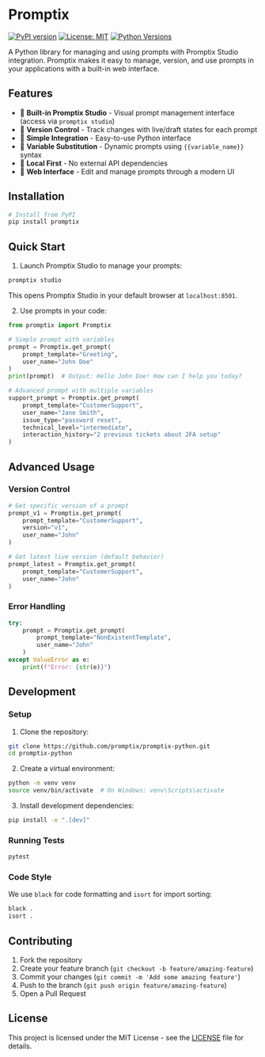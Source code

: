 # Promptix

[![PyPI version](https://badge.fury.io/py/promptix.svg)](https://badge.fury.io/py/promptix)
[![License: MIT](https://img.shields.io/badge/License-MIT-yellow.svg)](https://opensource.org/licenses/MIT)
[![Python Versions](https://img.shields.io/pypi/pyversions/promptix.svg)](https://pypi.org/project/promptix/)

A Python library for managing and using prompts with Promptix Studio integration. Promptix makes it easy to manage, version, and use prompts in your applications with a built-in web interface.

## Features

- 🎯 **Built-in Promptix Studio** - Visual prompt management interface (access via `promptix studio`)
- 🔄 **Version Control** - Track changes with live/draft states for each prompt
- 🔌 **Simple Integration** - Easy-to-use Python interface
- 📝 **Variable Substitution** - Dynamic prompts using `{{variable_name}}` syntax
- 🏃 **Local First** - No external API dependencies
- 🎨 **Web Interface** - Edit and manage prompts through a modern UI

## Installation

```bash
# Install from PyPI
pip install promptix
```

## Quick Start

1. Launch Promptix Studio to manage your prompts:

```bash
promptix studio
```

This opens Promptix Studio in your default browser at `localhost:8501`.

2. Use prompts in your code:

```python
from promptix import Promptix

# Simple prompt with variables
prompt = Promptix.get_prompt(
    prompt_template="Greeting",
    user_name="John Doe"
)
print(prompt)  # Output: Hello John Doe! How can I help you today?

# Advanced prompt with multiple variables
support_prompt = Promptix.get_prompt(
    prompt_template="CustomerSupport",
    user_name="Jane Smith",
    issue_type="password reset",
    technical_level="intermediate",
    interaction_history="2 previous tickets about 2FA setup"
)
```

## Advanced Usage

### Version Control

```python
# Get specific version of a prompt
prompt_v1 = Promptix.get_prompt(
    prompt_template="CustomerSupport",
    version="v1",
    user_name="John"
)

# Get latest live version (default behavior)
prompt_latest = Promptix.get_prompt(
    prompt_template="CustomerSupport",
    user_name="John"
)
```

### Error Handling

```python
try:
    prompt = Promptix.get_prompt(
        prompt_template="NonExistentTemplate",
        user_name="John"
    )
except ValueError as e:
    print(f"Error: {str(e)}")
```

## Development

### Setup

1. Clone the repository:
```bash
git clone https://github.com/promptix/promptix-python.git
cd promptix-python
```

2. Create a virtual environment:
```bash
python -m venv venv
source venv/bin/activate  # On Windows: venv\Scripts\activate
```

3. Install development dependencies:
```bash
pip install -e ".[dev]"
```

### Running Tests

```bash
pytest
```

### Code Style

We use `black` for code formatting and `isort` for import sorting:

```bash
black .
isort .
```

## Contributing

1. Fork the repository
2. Create your feature branch (`git checkout -b feature/amazing-feature`)
3. Commit your changes (`git commit -m 'Add some amazing feature'`)
4. Push to the branch (`git push origin feature/amazing-feature`)
5. Open a Pull Request

## License

This project is licensed under the MIT License - see the [LICENSE](LICENSE) file for details. 